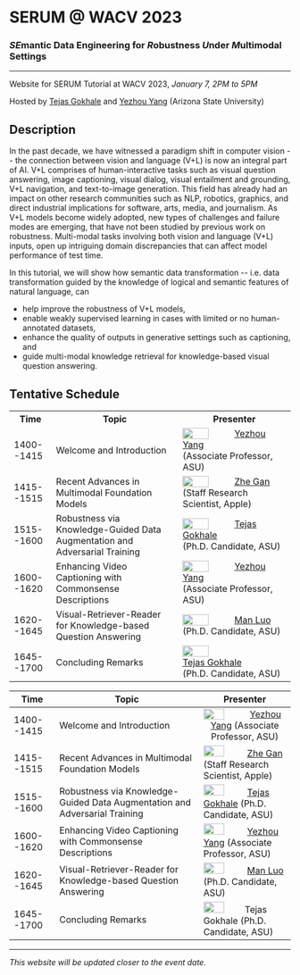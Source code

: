 # SERUM @ WACV 2023
### *SE*mantic Data Engineering for *R*obustness *U*nder *M*ultimodal Settings
---
Website for SERUM Tutorial at WACV 2023, *January 7, 2PM to 5PM* 

Hosted by [Tejas Gokhale](https://www.tejasgokhale.com/) and [Yezhou Yang](https://yezhouyang.engineering.asu.edu/) (Arizona State University)

## Description
In the past decade, we have witnessed a paradigm shift in computer vision -- the connection between vision and language (V+L) is now an integral part of AI.
V+L comprises of human-interactive tasks such as visual question answering, image captioning, visual dialog, visual entailment and grounding, V+L navigation, and text-to-image generation.
This field has already had an impact on other research communities such as NLP, robotics, graphics, and direct industrial implications for software, arts, media, and journalism.
As V+L models become widely adopted, new types of challenges and failure modes are emerging, that have not been studied by previous work on robustness.
Multi-modal tasks involving both vision and language (V+L) inputs, open up intriguing domain discrepancies that can affect model performance of test time.

In this tutorial, we will show how semantic data transformation -- i.e. data transformation guided by the knowledge of logical and semantic features of natural language, can 
- help improve the robustness of V+L models,
- enable weakly supervised learning in cases with limited or no human-annotated datasets,
- enhance the quality of outputs in generative settings such as captioning, and 
- guide multi-modal knowledge retrieval for knowledge-based visual question answering.

## Tentative Schedule
<table>
	<tr>
		<th width="15%"> Time </th>
		<th width="45%"> Topic </th>
		<th> Presenter </th>
	</tr>
	<tr>
		<td> 1400--1415 </td>
		<td> Welcome and Introduction </td>
		<td valign="center"> 
			<img style="float: left;" src="https://test-fac-yezhou-yang.pantheonsite.io/wp-content/uploads/2018/07/CIDSE-Yezhou-Yang-Lab-MAC0089a-small.jpg" width="50%"/>   
			<div><a href="">Yezhou Yang</a> <br/>(Associate Professor, ASU)</div>
		</td>
	</tr>
	<tr>
		<td> 1415--1515 </td>
		<td> Recent Advances in Multimodal Foundation Models </td>
		<td valign="center"> 
			<img style="float: left;" src="https://zhegan27.github.io/images/Zhe_new.jpg" width="50%"/>
			<div><a href="">Zhe Gan</a> <br/> (Staff Research Scientist, Apple)</div>
		</td>
	</tr>
	<tr>
		<td> 1515--1600 </td>
		<td> Robustness via Knowledge-Guided Data Augmentation and Adversarial Training </td>
		<td valign="center"> 
			<img style="float: left;" src="https://www.tejasgokhale.com/images/tg_brickyard.jpg" width="50%"/>
			<div> <a href="">Tejas Gokhale</a> <br/> (Ph.D. Candidate, ASU) </div>
		</td>
	</tr>
	<tr>
		<td> 1600--1620 </td>
		<td> Enhancing Video Captioning with Commonsense Descriptions </td>
		<td valign="center">
			<img style="float: left;" src="https://test-fac-yezhou-yang.pantheonsite.io/wp-content/uploads/2018/07/CIDSE-Yezhou-Yang-Lab-MAC0089a-small.jpg" width="50%"/>
			<div><a href="">Yezhou Yang</a> <br/> (Associate Professor, ASU) </div>
		</td>
	</tr>
	<tr>
		<td> 1620--1645 </td>
		<td> Visual-Retriever-Reader for Knowledge-based Question Answering </td>
		<td valign="center">
			<img style="float: left;" src="https://luomancs.github.io/images/manluo.jpeg" width="50%"/>
			<div><a href="">Man Luo</a> <br/> (Ph.D. Candidate, ASU) </div>
		</td>
	</tr>
	<tr>
		<td> 1645--1700 </td> 
		<td> Concluding Remarks</td>
		<td valign="center">
			<img src="https://www.tejasgokhale.com/images/tg_brickyard.jpg" width="50%"/>
			<div><a href="">Tejas Gokhale</a> <br/> (Ph.D. Candidate, ASU) </div>
		</td>
	</tr>
</table>


| Time                | Topic                                        | Presenter   |
| ------------------- | -------------------------------------------- | ----------- |
| 1400--1415     | Welcome and Introduction  | <img style="float: left;" src="https://test-fac-yezhou-yang.pantheonsite.io/wp-content/uploads/2018/07/CIDSE-Yezhou-Yang-Lab-MAC0089a-small.jpg" width="50%"/>   <div align="center"><a href="">Yezhou Yang</a> (Associate Professor, ASU) |
| 1415--1515     | Recent Advances in Multimodal Foundation Models | <img src="https://zhegan27.github.io/images/Zhe_new.jpg" width="50%"/>    <a href="">Zhe Gan</a> (Staff Research Scientist, Apple) |
| 1515--1600     | Robustness via Knowledge-Guided Data Augmentation and Adversarial Training | <img src="https://www.tejasgokhale.com/images/tg_brickyard.jpg" width="50%"/>    <a href="">Tejas Gokhale</a> (Ph.D. Candidate, ASU) |
| 1600--1620     | Enhancing Video Captioning with Commonsense Descriptions | <img src="https://test-fac-yezhou-yang.pantheonsite.io/wp-content/uploads/2018/07/CIDSE-Yezhou-Yang-Lab-MAC0089a-small.jpg" width="50%"/>    <a href="">Yezhou Yang</a> (Associate Professor, ASU) |
| 1620--1645     | Visual-Retriever-Reader for Knowledge-based Question Answering | <img src="https://luomancs.github.io/images/manluo.jpeg" width="50%"/>    <a href="">Man Luo</a> (Ph.D. Candidate, ASU) |
| 1645--1700     | Concluding Remarks | <img src="https://www.tejasgokhale.com/images/tg_brickyard.jpg" width="50%"/>Tejas Gokhale (Ph.D. Candidate, ASU) |



---
*This website will be updated closer to the event date.*
